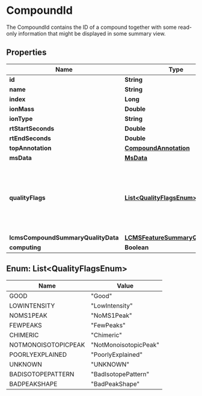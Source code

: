 

# CompoundId

The CompoundId contains the ID of a compound together with some read-only information that might be displayed in  some summary view.

## Properties

| Name | Type | Description | Notes |
|------------ | ------------- | ------------- | -------------|
|**id** | **String** |  |  [optional] |
|**name** | **String** |  |  [optional] |
|**index** | **Long** |  |  [optional] |
|**ionMass** | **Double** |  |  [optional] |
|**ionType** | **String** |  |  [optional] |
|**rtStartSeconds** | **Double** |  |  [optional] |
|**rtEndSeconds** | **Double** |  |  [optional] |
|**topAnnotation** | [**CompoundAnnotation**](CompoundAnnotation.md) |  |  [optional] |
|**msData** | [**MsData**](MsData.md) |  |  [optional] |
|**qualityFlags** | [**List&lt;QualityFlagsEnum&gt;**](#List&lt;QualityFlagsEnum&gt;) | Contains all pre-computation quality information that belong to  this compound, such as information about the quality of the peak shape, MS2 spectrum etc.,  see ({@link CompoundQuality.CompoundQualityFlag CompoundQuality.CompoundQualityFlag})  &lt;p&gt;  Each Compound has a Set of Quality assessment flags. |  [optional] |
|**lcmsCompoundSummaryQualityData** | [**LCMSFeatureSummaryQualityData**](LCMSFeatureSummaryQualityData.md) |  |  [optional] |
|**computing** | **Boolean** |  |  [optional] |



## Enum: List&lt;QualityFlagsEnum&gt;

| Name | Value |
|---- | -----|
| GOOD | &quot;Good&quot; |
| LOWINTENSITY | &quot;LowIntensity&quot; |
| NOMS1PEAK | &quot;NoMS1Peak&quot; |
| FEWPEAKS | &quot;FewPeaks&quot; |
| CHIMERIC | &quot;Chimeric&quot; |
| NOTMONOISOTOPICPEAK | &quot;NotMonoisotopicPeak&quot; |
| POORLYEXPLAINED | &quot;PoorlyExplained&quot; |
| UNKNOWN | &quot;UNKNOWN&quot; |
| BADISOTOPEPATTERN | &quot;BadIsotopePattern&quot; |
| BADPEAKSHAPE | &quot;BadPeakShape&quot; |



